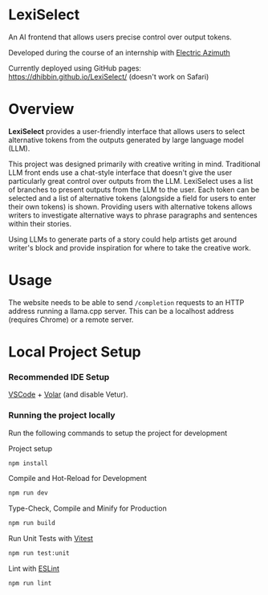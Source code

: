 # LexiSelect
An AI frontend that allows users precise control over output tokens.

Developed during the course of an internship with [Electric Azimuth](https://www.electric-azimuth.co.uk)

Currently deployed using GitHub pages: https://dhibbin.github.io/LexiSelect/ (doesn't work on Safari)

# Overview

**LexiSelect** provides a user-friendly interface that allows users to select alternative tokens from the outputs generated by large language model (LLM). 

This project was designed primarily with creative writing in mind. Traditional LLM front ends use a chat-style interface that doesn't give the user particularly great control over outputs from the LLM. LexiSelect uses a list of branches to present outputs from the LLM to the user. Each token can be selected and a list of alternative tokens (alongside a field for users to enter their own tokens) is shown. Providing users with alternative tokens allows writers to investigate alternative ways to phrase paragraphs and sentences within their stories. 

Using LLMs to generate parts of a story could help artists get around writer's block and provide inspiration for where to take the creative work.

# Usage

The website needs to be able to send `/completion` requests to an HTTP address running a llama.cpp server. This can be a localhost address (requires Chrome) or a remote server. 

# Local Project Setup
### Recommended IDE Setup

[VSCode](https://code.visualstudio.com/) + [Volar](https://marketplace.visualstudio.com/items?itemName=Vue.volar) (and disable Vetur).

### Running the project locally

Run the following commands to setup the project for development

Project setup
```sh
npm install
```

Compile and Hot-Reload for Development
```sh
npm run dev
```

Type-Check, Compile and Minify for Production
```sh
npm run build
```

Run Unit Tests with [Vitest](https://vitest.dev/)
```sh
npm run test:unit
```

Lint with [ESLint](https://eslint.org/)
```sh
npm run lint
```
